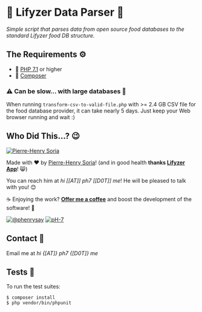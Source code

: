 # 🍏 Lifyzer Data Parser 🍓

_Simple script that parses data from open source food databases to the standard Lifyzer food DB structure._


## The Requirements ⚙

* 🐘 [PHP 7.1](http://php.net/releases/7_1_0.php) or higher
* 🎷 [Composer](https://getcomposer.org)


### ⚠️ Can be slow... with large databases 💾

When running `transform-csv-to-valid-file.php` with >= 2.4 GB CSV file for the food database provider, it can take nearly 5 days. Just keep your Web browser running and wait :) 


## Who Did This...? 😉

[![Pierre-Henry Soria](https://avatars0.githubusercontent.com/u/1325411?s=200)](https://ph7.me "Pierre-Henry Soria, Software Developer")

Made with ❤️ by [Pierre-Henry Soria](https://pierrehenry.be)! (and in good health **thanks [Lifyzer App](https://lifyzer.com)**! 😸)

You can reach him at *hi [[AT]] ph7 [[D0T]] me*! He will be pleased to talk with you! 😊

☕️ Enjoying the work? **[Offer me a coffee](https://ko-fi.com/phenry)** and boost the development of the software! 🚀

[![@phenrysay](https://img.shields.io/badge/Twitter-1DA1F2?style=for-the-badge&logo=twitter&logoColor=white)](https://twitter.com/phenrysay "Follow Me on Twitter") [![pH-7](https://img.shields.io/badge/GitHub-100000?style=for-the-badge&logo=github&logoColor=white)](https://github.com/pH-7 "My GitHub")


## Contact 📧

Email me at *hi {[AT]} ph7 {[D0T]} me*


## Tests 👷

To run the test suites:

```console
$ composer install
$ php vendor/bin/phpunit

```
